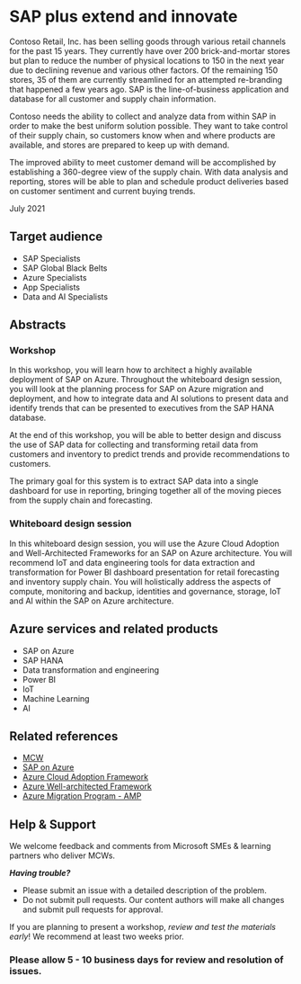

# SAP plus extend and innovate

Contoso Retail, Inc. has been selling goods through various retail channels for the past 15 years. They currently have over 200 brick-and-mortar stores but plan to reduce the number of physical locations to 150 in the next year due to declining revenue and various other factors. Of the remaining 150 stores, 35 of them are currently streamlined for an attempted re-branding that happened a few years ago. SAP is the line-of-business application and database for all customer and supply chain information. 

Contoso needs the ability to collect and analyze data from within SAP in order to make the best uniform solution possible. They want to take control of their supply chain, so customers know when and where products are available, and stores are prepared to keep up with demand.

The improved ability to meet customer demand will be accomplished by establishing a 360-degree view of the supply chain. With data analysis and reporting, stores will be able to plan and schedule product deliveries based on customer sentiment and current buying trends.

July 2021

## Target audience
- SAP Specialists
- SAP Global Black Belts
- Azure Specialists
- App Specialists
- Data and AI Specialists

## Abstracts

### Workshop

In this workshop, you will learn how to architect a highly available deployment of SAP on Azure. Throughout the whiteboard design session, you will look at the planning process for SAP on Azure migration and deployment, and how to integrate data and AI solutions to present data and identify trends that can be presented to executives from the SAP HANA database.

At the end of this workshop, you will be able to better design and discuss the use of SAP data for collecting and transforming retail data from customers and inventory to predict trends and provide recommendations to customers. 

The primary goal for this system is to extract SAP data into a single dashboard for use in reporting, bringing together all of the moving pieces from the supply chain and forecasting.  

### Whiteboard design session

In this whiteboard design session, you will use the Azure Cloud Adoption and Well-Architected Frameworks for an SAP on Azure architecture.  You will recommend IoT and data engineering tools for data extraction and transformation for Power BI dashboard presentation for retail forecasting and inventory supply chain.  You will holistically address the aspects of compute, monitoring and backup, identities and governance, storage, IoT and AI within the SAP on Azure architecture.  

## Azure services and related products
- SAP on Azure
- SAP HANA
- Data transformation and engineering
- Power BI
- IoT
- Machine Learning
- AI

## Related references
- [MCW](https://github.com/Microsoft/MCW)
- [SAP on Azure](https://azure.microsoft.com/en-us/solutions/sap/azure-solutions/)
- [Azure Cloud Adoption Framework](https://docs.microsoft.com/en-us/azure/cloud-adoption-framework/)
- [Azure Well-architected Framework](https://docs.microsoft.com/en-us/azure/architecture/framework/)
- [Azure Migration Program - AMP](https://www.microsoft.com/azure/partners/amp)

## Help & Support

We welcome feedback and comments from Microsoft SMEs & learning partners who deliver MCWs.  

***Having trouble?***
- Please submit an issue with a detailed description of the problem.
- Do not submit pull requests. Our content authors will make all changes and submit pull requests for approval.  

If you are planning to present a workshop, *review and test the materials early*! We recommend at least two weeks prior.

### Please allow 5 - 10 business days for review and resolution of issues.
